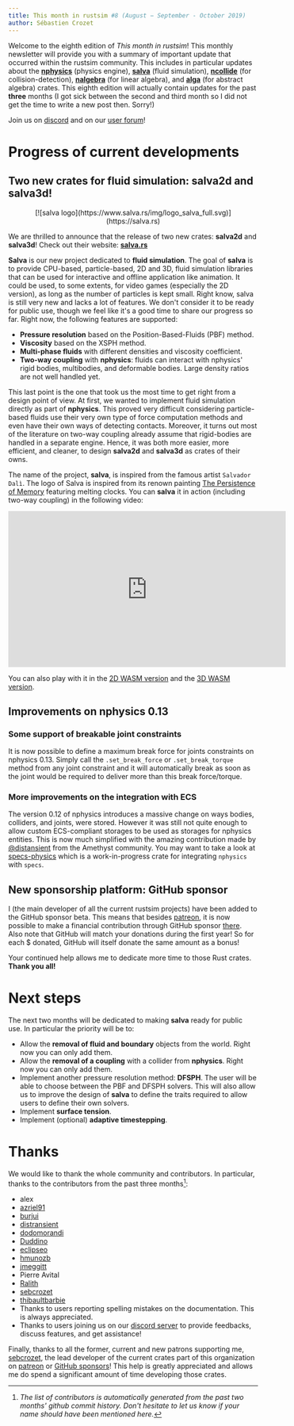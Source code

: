 ```yaml
---
title: This month in rustsim #8 (August − September - October 2019)
author: Sébastien Crozet
---
```


Welcome to the eighth edition of _This month in rustsim_! This monthly newsletter will provide you with a
summary of important update that occurred within the rustsim community. This includes in particular updates about
the [**nphysics**](https://nphysics.org) (physics engine),  [**salva**](https://salva.rs) (fluid simulation), [**ncollide**](https://ncollide.org) (for collision-detection),
[**nalgebra**](https://nalgebra.org) (for linear algebra),
and [**alga**](https://github.com/rustsim/alga) (for abstract algebra) crates. This eighth edition will actually contain updates for the past
**three** months (I got sick between the second and third month so I did not get the time to write a new post then. Sorry!)


<!--truncate-->

Join us on [discord](https://discord.gg/vt9DJSW) and on our [user forum](https://discourse.nphysics.org)!

# Progress of current developments
## Two new crates for fluid simulation: salva2d and salva3d!

<center>
[![salva logo](https://www.salva.rs/img/logo_salva_full.svg)](https://salva.rs)
</center>



We are thrilled to announce that the release of two new crates: **salva2d** and **salva3d**!
Check out their website: **[salva.rs](https://salva.rs)**


**Salva** is our new project dedicated to **fluid simulation**.
The goal of **salva** is to provide CPU-based, particle-based, 2D and 3D, fluid simulation libraries that can be used for interactive
and offline application like animation. It could be used, to some extents, for video games (especially the 2D version),
as long as the number of particles is kept small. Right know, salva is still very new and lacks a lot of features.
We don't consider it to be ready for public use, though we feel like it's a good time to share our progress so far.
Right now, the following features are supported:

- **Pressure resolution** based on the Position-Based-Fluids (PBF) method.
- **Viscosity** based on the XSPH method.
- **Multi-phase fluids** with different densities and viscosity coefficient.
- **Two-way coupling** with **nphysics**: fluids can interact with nphysics' rigid bodies, multibodies, and deformable bodies.
  Large density ratios are not well handled yet.

This last point is the one that took us the most time to get right from a design point of view. At first, we wanted to
implement fluid simulation directly as part of **nphysics**. This proved very difficult considering particle-based fluids
use their very own type of force computation methods and even have their own ways of detecting contacts. Moreover, it 
turns out most of the literature on two-way coupling already assume that rigid-bodies are handled in a separate engine.
Hence, it was both more easier, more efficient, and cleaner, to design **salva2d** and **salva3d** as crates of their owns.


The name of the project, **salva**, is inspired from the famous artist `Salvador Dalì`. The logo of Salva is inspired
from its renown painting [The Persistence of Memory](https://en.wikipedia.org/wiki/The_Persistence_of_Memory) featuring
melting clocks. You can **salva** it in action (including two-way coupling) in the following video:

<center>
<iframe width="560" height="315" src="https://www.youtube.com/embed/356unTmeVUk" frameborder="0" allow="accelerometer; autoplay; encrypted-media; gyroscope; picture-in-picture" allowfullscreen></iframe>
</center>

You can also play with it in the [2D WASM version](https://www.salva.rs/demo_all_examples2/) and the
[3D WASM version](https://www.salva.rs/demo_all_examples3/).


## Improvements on nphysics 0.13
### Some support of breakable joint constraints

It is now possible to define a maximum break force for joints constraints on nphysics 0.13. Simply call
the `.set_break_force` or `.set_break_torque` method from any joint constraint and it will automatically
break as soon as the joint would be required to deliver more than this break force/torque.

### More improvements on the integration with ECS
The version 0.12 of nphysics introduces a massive change on ways bodies, colliders, and joints, were stored. However
it was still not quite enough to allow custom ECS-compliant storages to be used as storages for nphysics entities.
This is now much simplified with the amazing contribution made by [@distansient](https://github.com/distransient) from
the Amethyst community. You may want to take a look at [specs-physics](https://github.com/amethyst/specs-physics) which
is a work-in-progress crate for integrating `nphysics` with `specs`.

## New sponsorship platform: GitHub sponsor
I (the main developer of all the current rustsim projects) have been added to the GitHub sponsor beta. This means that
besides [patreon](http://patreon.com/sebcrozet), it is now possible to make a financial contribution through GitHub
sponsor [there](https://github.com/sponsors/sebcrozet/).
Also note that GitHub will match your donations during the first year! So for each $ donated, GitHub will itself donate
the same amount as a bonus!

Your continued help allows me to dedicate more time to those Rust crates. **Thank you all!**


# Next steps
The next two months will be dedicated to making **salva** ready for public use. In particular the priority will be to:

- Allow the **removal of fluid and boundary** objects from the world. Right now you can only add them.
- Allow the **removal of a coupling** with a collider from **nphysics**. Right now you can only add them.
- Implement another pressure resolution method: **DFSPH**. The user will be able to choose between the PBF and DFSPH solvers.
  This will also allow us to improve the design of **salva** to define the traits required to allow users to define their
  own solvers.
- Implement **surface tension**.
- Implement (optional) **adaptive timestepping**.


# Thanks
We would like to thank the whole community and contributors. In particular, thanks to the contributors from the past three months[^1]:

* alex
* [azriel91](https://github.com/azriel91)
* [burjui](https://github.com/burjui)
* [distransient](https://github.com/distransient)
* [dodomorandi](https://github.com/dodomorandi)
* [Duddino](https://github.com/Duddino)
* [eclipseo](https://github.com/eclipseo)
* [hmunozb](https://github.com/hmunozb)
* [jmeggitt](https://github.com/jmeggitt)
* Pierre Avital
* [Ralith](https://github.com/Ralith)
* [sebcrozet](https://github.com/sebcrozet)
* [thibaultbarbie](https://github.com/thibaultbarbie)
* Thanks to users reporting spelling mistakes on the documentation. This is always appreciated.
* Thanks to users joining us on our [discord server](https://discord.gg/vt9DJSW) to provide feedbacks,
discuss features, and get assistance!

Finally, thanks to all the former, current and new patrons supporting me, [sebcrozet](https://github.com/sebcrozet), the
lead developer of the current crates part of this organization on [patreon](http://patreon.com/sebcrozet) or [GitHub sponsors](https://github.com/sponsors/sebcrozet/)!
This help is greatly appreciated and allows me do spend a significant amount of time developing those crates.

[^1]: _The list of contributors is automatically generated from the past two months' github commit history.
Don't hesitate to let us know if your name should have been mentioned here._